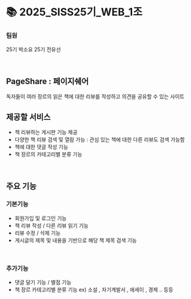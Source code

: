 # 📚 2025_SISS25기_WEB_1조
### 팀원 
25기 박소요
25기 전유선

<br>

## PageShare : 페이지쉐어
독자들이 여러 장르의 읽은 책에 대한 리뷰를 작성하고 의견을 공유할 수 있는 사이트 
## 제공할 서비스
- 책 리뷰하는 게시판 기능 제공
- 다양한 책 리뷰 검색 및 열람 가능 : 관심 있는 책에 대한 다른 리뷰도 검색 가능함
- 책에 대한 댓글 작성 기능 
- 책 장르의 카테고리별 분류 기능
<br>

## 주요 기능
### 기본기능 
* 회원가입 및 로그인 기능
* 책 리뷰 작성 / 다른 리뷰 읽기 기능 
* 리뷰 수정 / 삭제 기능
* 게시글의 제목 및 내용을 기반으로 해당 책 제목 검색 기능 
<br>

### 추가기능
* 댓글 달기 기능 / 별점 기능 
* 책 장르 카테고리별 분류 기능 ex) 소설 , 자기계발서 , 에세이 , 경제 .. 등등 
